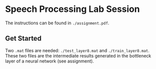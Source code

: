 # Speech Processing Lab Session

The instructions can be found in `./assignment.pdf`. 

## Get Started

Two `.mat` files are needed: `./test_layer8.mat` and `./train_layer8.mat`. These two files are the intermediate results generated in the bottleneck layer of a neural network (see assignment). 

